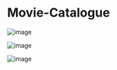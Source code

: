 # Movie-Catalogue
![image](https://github.com/umeshnani05/Movie-Catalogue/assets/92816538/c14a80d4-8535-4619-8b82-e3ca0f500c8d)


![image](https://github.com/umeshnani05/Movie-Catalogue/assets/92816538/6ad741ec-3093-4bf3-893b-2f08d95c0914)


![image](https://github.com/umeshnani05/Movie-Catalogue/assets/92816538/0b2d1d8d-f6be-4280-8717-808f8f698e8c)

